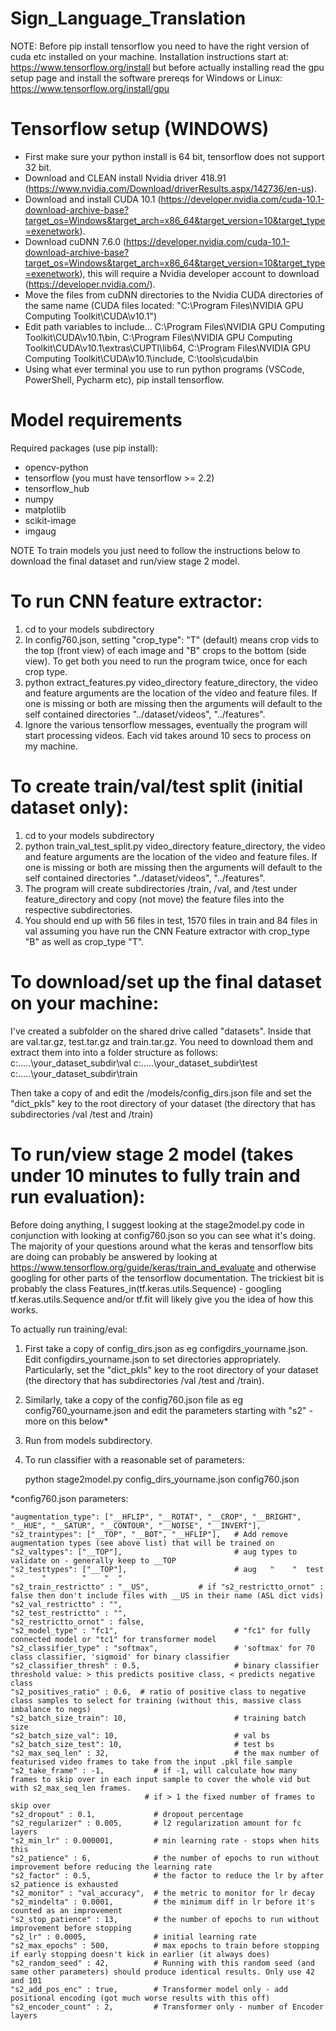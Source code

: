 # Sign_Language_Translation

NOTE: Before pip install tensorflow you need to have the right version of cuda etc installed on your machine. Installation instructions start at: https://www.tensorflow.org/install but before actually installing read the gpu setup page and install the software prereqs for Windows or Linux: https://www.tensorflow.org/install/gpu

# Tensorflow setup (WINDOWS)

- First make sure your python install is 64 bit, tensorflow does not support 32 bit.
- Download and CLEAN install Nvidia driver 418.91 (https://www.nvidia.com/Download/driverResults.aspx/142736/en-us).
- Download and install CUDA 10.1 (https://developer.nvidia.com/cuda-10.1-download-archive-base?target_os=Windows&target_arch=x86_64&target_version=10&target_type=exenetwork).
- Download cuDNN 7.6.0 (https://developer.nvidia.com/cuda-10.1-download-archive-base?target_os=Windows&target_arch=x86_64&target_version=10&target_type=exenetwork), this will require a Nvidia developer account to download (https://developer.nvidia.com/).
- Move the files from cuDNN directories to the Nvidia CUDA directories of the same name (CUDA files located: "C:\Program Files\NVIDIA GPU Computing Toolkit\CUDA\v10.1")
- Edit path variables to include...
  C:\Program Files\NVIDIA GPU Computing Toolkit\CUDA\v10.1\bin,
  C:\Program Files\NVIDIA GPU Computing Toolkit\CUDA\v10.1\extras\CUPTI\lib64,
  C:\Program Files\NVIDIA GPU Computing Toolkit\CUDA\v10.1\include,
  C:\tools\cuda\bin
- Using what ever terminal you use to run python programs (VSCode, PowerShell, Pycharm etc), pip install tensorflow.

# Model requirements

Required packages (use pip install):

- opencv-python
- tensorflow (you must have tensorflow >= 2.2)
- tensorflow_hub
- numpy
- matplotlib
- scikit-image
- imgaug

NOTE To train models you just need to follow the instructions below to download the final dataset and run/view stage 2 model.

# To run CNN feature extractor:

1. cd to your models subdirectory
2. In config760.json, setting "crop_type": "T" (default) means crop vids to the top (front view) of each image and "B" crops to the bottom (side view). To get both you need to run the program twice, once for each crop type.
4. python extract_features.py video_directory feature_directory, the video and feature arguments are the location of the video and feature files. If one is missing or both are missing then the arguments will default to the self contained directories "../dataset/videos", "../features".
5. Ignore the various tensorflow messages, eventually the program will start processing videos. Each vid takes around 10 secs to process on my machine.


# To create train/val/test split  (initial dataset only):
1. cd to your models subdirectory
3. python train_val_test_split.py video_directory feature_directory, the video and feature arguments are the location of the video and feature files. If one is missing or both are missing then the arguments will default to the self contained directories "../dataset/videos", "../features".
4. The program will create subdirectories /train, /val, and /test under feature_directory and copy (not move) the feature files into the respective subdirectories.
5. You should end up with 56 files in test, 1570 files in train and 84 files in val assuming you have run the CNN Feature extractor with crop_type "B" as well as crop_type "T".


# To download/set up the final dataset on your machine:
I've created a subfolder on the shared drive called "datasets". Inside that are val.tar.gz, test.tar.gz and train.tar.gz. You need to download them and extract them into into a folder structure as follows:
c:\.....\your_dataset_subdir\val
c:\.....\your_dataset_subdir\test
c:\.....\your_dataset_subdir\train

Then take a copy of and edit the /models/config_dirs.json file and set the "dict_pkls" key to the root directory of your dataset (the directory that has subdirectories /val /test and /train)



# To run/view stage 2 model (takes under 10 minutes to fully train and run evaluation):

Before doing anything, I suggest looking at the stage2model.py code in conjunction with looking at config760.json so you can see what it's doing. The majority of your questions around what the keras and tensorflow bits are doing can probably be answered by looking at https://www.tensorflow.org/guide/keras/train_and_evaluate and otherwise googling for other parts of the tensorflow documentation. The trickiest bit is probably the class Features_in(tf.keras.utils.Sequence) - googling tf.keras.utils.Sequence and/or tf.fit will likely give you the idea of how this works.

To actually run training/eval:

1. First take a copy of config_dirs.json as eg configdirs_yourname.json.
   Edit configdirs_yourname.json to set directories appropriately. 
   Particularly, set the "dict_pkls" key to the root directory of your dataset (the directory that has subdirectories /val /test and /train). 
   
2. Similarly, take a copy of the config760.json file as eg config760_yourname.json and edit the parameters starting with "s2" - more on this below*

3. Run from models subdirectory. 
4. To run  classifier with a reasonable set of parameters:
        
    python stage2model.py config_dirs_yourname.json config760.json

*config760.json parameters:

	"augmentation_type": ["__HFLIP", "__ROTAT", "__CROP", "__BRIGHT", "__HUE", "__SATUR", "__CONTOUR", "__NOISE", "__INVERT"],
	"s2_traintypes": ["__TOP", "__BOT", "__HFLIP"],   # Add remove augmentation types (see above list) that will be trained on
	"s2_valtypes": ["__TOP"],                         # aug types to validate on - generally keep to __TOP
	"s2_testtypes": ["__TOP"],                        # aug   "    "  test    "      "        "    "  "
	"s2_train_restrictto" : "__US",			  # if "s2_restrictto_ornot" : false then don't include files with __US in their name (ASL dict vids)
	"s2_val_restrictto" : "",
	"s2_test_restrictto" : "",
	"s2_restrictto_ornot" : false,
	"s2_model_type" : "fc1",                          # "fc1" for fully connected model or "tc1" for transformer model
	"s2_classifier_type" : "softmax",                 # 'softmax' for 70 class classifier, 'sigmoid' for binary classifier
	"s2_classifier_thresh" : 0.5,                     # binary classifier threshold value: > this predicts positive class, < predicts negative class 
	"s2_positives_ratio" : 0.6,  # ratio of positive class to negative class samples to select for training (without this, massive class imbalance to negs)
	"s2_batch_size_train": 10,                        # training batch size
	"s2_batch_size_val": 10,                          # val bs
	"s2_batch_size_test": 10,                         # test bs
	"s2_max_seq_len" : 32,                            # the max number of featurised video frames to take from the input .pkl file sample
	"s2_take_frame" : -1,           # if -1, will calculate how many frames to skip over in each input sample to cover the whole vid but with s2_max_seq_len frames.
                                  # if > 1 the fixed number of frames to skip over
	"s2_dropout" : 0.1,             # dropout percentage
	"s2_regularizer" : 0.005,       # l2 regularization amount for fc layers
	"s2_min_lr" : 0.000001,         # min learning rate - stops when hits this
	"s2_patience" : 6,              # the number of epochs to run without improvement before reducing the learning rate
	"s2_factor" : 0.5,              # the factor to reduce the lr by after s2_patience is exhausted
	"s2_monitor" : "val_accuracy",  # the metric to monitor for lr decay
	"s2_mindelta" : 0.0001,         # the minimum diff in lr before it's counted as an improvement
	"s2_stop_patience" : 13,        # the number of epochs to run without improvement before stopping
	"s2_lr" : 0.0005,               # initial learning rate
	"s2_max_epochs" : 500,          # max epochs to train before stopping if early stopping doesn't kick in earlier (it always does)
	"s2_random_seed" : 42,          # Running with this random seed (and same other parameters) should produce identical results. Only use 42 and 101
	"s2_add_pos_enc" : true,        # Transformer model only - add positional encoding (got much worse results with this off)
	"s2_encoder_count" : 2,         # Transformer only - number of Encoder layers

